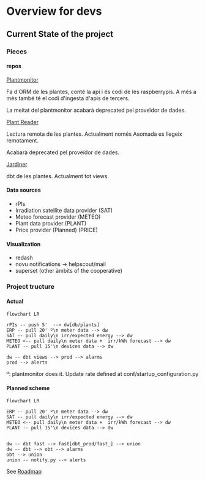 # Overview for devs

## Current State of the project

### Pieces

#### repos

[Plantmonitor](https://github.com/Som-Energia/plantmonitor)

Fa d'ORM de les plantes, conté la api i és codi de les raspberrypis. A més a més també té el codi d'ingesta d'apis de tercers.

La meitat del plantmonitor acabarà deprecated pel proveïdor de dades.

[Plant Reader](https://github.com/Som-Energia/somenergia-plant-reader)

Lectura remota de les plantes. Actualment només Asomada es llegeix remotament.

Acabarà deprecated pel proveïdor de dades.

[Jardiner](https://github.com/Som-Energia/somenergia-jardiner)

dbt de les plantes. Actualment tot views.

#### Data sources

- rPIs
- Irradiation satellite data provider (SAT)
- Meteo forecast provider (METEO)
- Plant data provider (PLANT)
- Price provider (Planned) (PRICE)

#### Visualization

- redash
- novu notifications -> helpscout/mail
- superset (other àmbits of the cooperative)

### Project tructure

#### Actual

```mermaid
flowchart LR

rPIs -- push 5'  --> dw[db/plants]
ERP -- pull 20' º\n meter data --> dw
SAT -- pull daily\n irr/expected energy --> dw
METEO <-- pull daily\n meter data +  irr/kWh forecast --> dw
PLANT -- pull 15'\n devices data --> dw

dw -- dbt views --> prod --> alarms
prod --> alerts
```

º: plantmonitor does it. Update rate defined at conf/startup_configuration.py

#### Planned scheme

```mermaid
flowchart LR

ERP -- pull 20' º\n meter data --> dw
SAT -- pull daily\n irr/expected energy --> dw
METEO <-- pull daily\n meter data +  irr/kWh forecast --> dw
PLANT -- pull 15'\n devices data --> dw


dw -- dbt fast --> fast[dbt_prod/fast_] --> union
dw -- dbt --> obt --> alarms
obt --> union
union -- notify.py --> alerts
```

See [Roadmap](docs/projecte/2023-06-03-macrofase%20roadmap)


